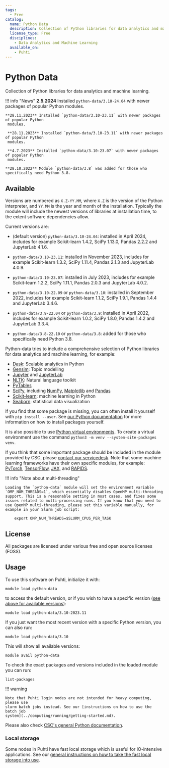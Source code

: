 ```yaml
---
tags:
  - Free
catalog:
  name: Python Data
  description: Collection of Python libraries for data analytics and machine learning
  license_type: Free
  disciplines:
    - Data Analytics and Machine Learning
  available_on:
    - Puhti
---
```


# Python Data

Collection of Python libraries for data analytics and machine learning.

!!! info "News"
     **2.5.2024** Installed `python-data/3.10-24.04` with newer packages of popular Python 
     modules.

    **28.11.2023** Installed `python-data/3.10-23.11` with newer packages of popular Python 
     modules.

     **28.11.2023** Installed `python-data/3.10-23.11` with newer packages of popular Python 
     modules.

     **4.7.2023** Installed `python-data/3.10-23.07` with newer packages of popular Python 
     modules.

    **28.10.2022** Module `python-data/3.8` was added for those who
    specifically need Python 3.8.


## Available

Versions are numbered as `X.Z-YY.MM`, where `X.Z` is the version of
the Python interpreter, and `YY.MM` is the year and month of the
installation. Typically the module will include the newest versions of
libraries at installation time, to the extent software dependencies
allow.

Current versions are:

- (default version) `python-data/3.10-24.04`: installed in April 2024,
  includes for example Scikit-learn 1.4.2, SciPy 1.13.0, Pandas 2.2.2
  and JupyterLab 4.1.6.

- `python-data/3.10-23.11`: installed in November 2023, includes for
  example Scikit-learn 1.3.2, SciPy 1.11.4, Pandas 2.1.3 and
  JupyterLab 4.0.9.

- `python-data/3.10-23.07`: installed in July 2023, includes for
  example Scikit-learn 1.2.2, SciPy 1.11.1, Pandas 2.0.3 and JupyterLab
  4.0.2.
- `python-data/3.10-22.09` or `python-data/3.10`:
  installed in September 2022, includes for example Scikit-learn
  1.1.2, SciPy 1.9.1, Pandas 1.4.4 and JupyterLab 3.4.6.
- `python-data/3.9-22.04` or `python-data/3.9`: installed in April
  2022, includes for example Scikit-learn 1.0.2, SciPy 1.8.0, Pandas
  1.4.2 and JupyterLab 3.3.4.
- `python-data/3.8-22.10` or `python-data/3.8`: added for those who
  specifically need Python 3.8.

Python-data tries to include a comprehensive selection of Python libraries for
data analytics and machine learning, for example:

- [Dask](https://dask.org/): Scalable analytics in Python
- [Gensim](https://radimrehurek.com/gensim/): Topic modelling
- [Jupyter](https://jupyter.org/index.html) and [JupyterLab](https://jupyterlab.readthedocs.io/en/stable/)
- [NLTK](https://matplotlib.org/): Natural language toolkit
- [PyTables](http://www.pytables.org/)
- [SciPy](https://www.scipy.org/), including [NumPy](https://www.numpy.org/), [Matplotlib](https://matplotlib.org/) and [Pandas](https://pandas.pydata.org/)
- [Scikit-learn](https://scikit-learn.org/stable/): machine learning in Python
- [Seaborn](https://seaborn.pydata.org/): statistical data visualization

If you find that some package is missing, you can often install it
yourself with `pip install --user`.  See [our Python
documentation](../support/tutorials/python-usage-guide.md#installing-python-packages-to-existing-modules)
for more information on how to install packages yourself.

It is also possible to use [Python virtual
environments](https://packaging.python.org/en/latest/guides/installing-using-pip-and-virtual-environments/#creating-a-virtual-environment).
To create a virtual environment use the command `python3 -m venv
--system-site-packages venv`.

If you think that some important package should be included in the
module provided by CSC, please [contact our
servicedesk](../support/contact.md). Note that some machine learning
frameworks have their own specific modules, for example:
[PyTorch](pytorch.md), [TensorFlow](tensorflow.md), [JAX](jax.md), and
[RAPIDS](rapids.md).

!!! info "Note about multi-threading"

    Loading the `python-data` module will set the environment variable
    `OMP_NUM_THREADS=1`, which essentially disables OpenMP multi-threading
    support. This is a reasonable setting in most cases, and fixes some
    issues related to multi-processing runs. If you know that you need to
    use OpenMP multi-threading, please set this variable manually, for
    example in your Slurm job script:

        export OMP_NUM_THREADS=$SLURM_CPUS_PER_TASK


## License

All packages are licensed under various free and open source licenses (FOSS).

## Usage

To use this software on Puhti, initialize it with:

```text
module load python-data
```

to access the default version, or if you wish to have a specific version ([see
above for available versions](#available)):

```text
module load python-data/3.10-2023.11
```

If you just want the most recent version with a specific Python version, you can also run:

```text
module load python-data/3.10
```

This will show all available versions:

```text
module avail python-data
```

To check the exact packages and versions included in the loaded module you can run:

```text
list-packages
```

!!! warning

    Note that Puhti login nodes are not intended for heavy computing, please use
    slurm batch jobs instead. See our [instructions on how to use the batch job
    system](../computing/running/getting-started.md).

Please also check [CSC's general Python documentation](python.md).

### Local storage

Some nodes in Puhti have fast local storage which is useful for
IO-intensive applications. See our [general instructions on how to
take the fast local storage into
use](../computing/running/creating-job-scripts-puhti.md#local-storage).
